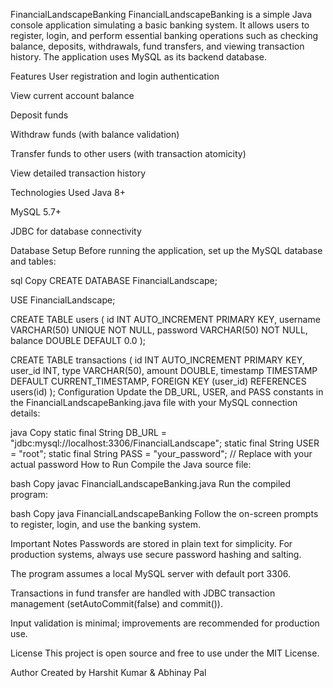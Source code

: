 FinancialLandscapeBanking
FinancialLandscapeBanking is a simple Java console application simulating a basic banking system. It allows users to register, login, and perform essential banking operations such as checking balance, deposits, withdrawals, fund transfers, and viewing transaction history. The application uses MySQL as its backend database.

Features
User registration and login authentication

View current account balance

Deposit funds

Withdraw funds (with balance validation)

Transfer funds to other users (with transaction atomicity)

View detailed transaction history

Technologies Used
Java 8+

MySQL 5.7+

JDBC for database connectivity

Database Setup
Before running the application, set up the MySQL database and tables:

sql
Copy
CREATE DATABASE FinancialLandscape;

USE FinancialLandscape;

CREATE TABLE users (
    id INT AUTO_INCREMENT PRIMARY KEY,
    username VARCHAR(50) UNIQUE NOT NULL,
    password VARCHAR(50) NOT NULL,
    balance DOUBLE DEFAULT 0.0
);

CREATE TABLE transactions (
    id INT AUTO_INCREMENT PRIMARY KEY,
    user_id INT,
    type VARCHAR(50),
    amount DOUBLE,
    timestamp TIMESTAMP DEFAULT CURRENT_TIMESTAMP,
    FOREIGN KEY (user_id) REFERENCES users(id)
);
Configuration
Update the DB_URL, USER, and PASS constants in the FinancialLandscapeBanking.java file with your MySQL connection details:

java
Copy
static final String DB_URL = "jdbc:mysql://localhost:3306/FinancialLandscape";
static final String USER = "root";
static final String PASS = "your_password";  // Replace with your actual password
How to Run
Compile the Java source file:

bash
Copy
javac FinancialLandscapeBanking.java
Run the compiled program:

bash
Copy
java FinancialLandscapeBanking
Follow the on-screen prompts to register, login, and use the banking system.

Important Notes
Passwords are stored in plain text for simplicity. For production systems, always use secure password hashing and salting.

The program assumes a local MySQL server with default port 3306.

Transactions in fund transfer are handled with JDBC transaction management (setAutoCommit(false) and commit()).

Input validation is minimal; improvements are recommended for production use.

License
This project is open source and free to use under the MIT License.

Author
Created by Harshit Kumar & Abhinay Pal
